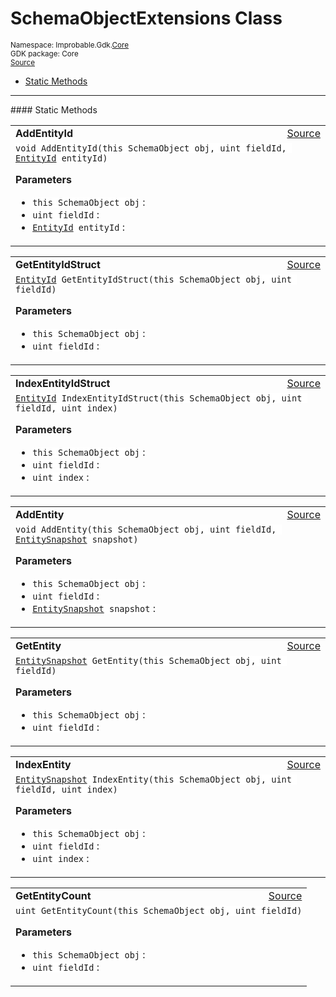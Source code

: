 
# SchemaObjectExtensions Class
<sup>
Namespace: Improbable.Gdk.<a href="{{urlRoot}}/api/core-index">Core</a><br/>
GDK package: Core<br/>
<a href="https://www.github.com/spatialos/gdk-for-unity/blob/15bb5eac/workers/unity/Packages/io.improbable.gdk.core/SchemaObjectExtensions.cs/#L5">Source</a>
<style>
a code {
                    padding: 0em 0.25em!important;
}
code {
                    background-color: #ffffff!important;
}
</style>
</sup>
<nav id="pageToc" class="page-toc"><ul><li><a href="#static-methods">Static Methods</a>
</ul></nav>











</p>
<hr style="width:100%; border-top-color:#d8d8d8" />
#### Static Methods


</p>




<table width="100%">
    <tr>
        <td style="border-right:none"><a id="addentityid-this-schemaobject-uint-entityid"></a><b>AddEntityId</b></td>
        <td style="border-left:none; text-align:right"><a href="https://www.github.com/spatialos/gdk-for-unity/blob/15bb5eac/workers/unity/Packages/io.improbable.gdk.core/SchemaObjectExtensions.cs/#L7">Source</a></td>
    </tr>
    <tr>
        <td colspan="2">
<code>void AddEntityId(this SchemaObject obj, uint fieldId, <a href="{{urlRoot}}/api/core/entity-id">EntityId</a> entityId)</code></p>



</p>

<b>Parameters</b>

<ul>
<li><code>this SchemaObject obj</code> : </li>
<li><code>uint fieldId</code> : </li>
<li><code><a href="{{urlRoot}}/api/core/entity-id">EntityId</a> entityId</code> : </li>
</ul>





</td>
    </tr>
</table>


<table width="100%">
    <tr>
        <td style="border-right:none"><a id="getentityidstruct-this-schemaobject-uint"></a><b>GetEntityIdStruct</b></td>
        <td style="border-left:none; text-align:right"><a href="https://www.github.com/spatialos/gdk-for-unity/blob/15bb5eac/workers/unity/Packages/io.improbable.gdk.core/SchemaObjectExtensions.cs/#L12">Source</a></td>
    </tr>
    <tr>
        <td colspan="2">
<code><a href="{{urlRoot}}/api/core/entity-id">EntityId</a> GetEntityIdStruct(this SchemaObject obj, uint fieldId)</code></p>



</p>

<b>Parameters</b>

<ul>
<li><code>this SchemaObject obj</code> : </li>
<li><code>uint fieldId</code> : </li>
</ul>





</td>
    </tr>
</table>


<table width="100%">
    <tr>
        <td style="border-right:none"><a id="indexentityidstruct-this-schemaobject-uint-uint"></a><b>IndexEntityIdStruct</b></td>
        <td style="border-left:none; text-align:right"><a href="https://www.github.com/spatialos/gdk-for-unity/blob/15bb5eac/workers/unity/Packages/io.improbable.gdk.core/SchemaObjectExtensions.cs/#L17">Source</a></td>
    </tr>
    <tr>
        <td colspan="2">
<code><a href="{{urlRoot}}/api/core/entity-id">EntityId</a> IndexEntityIdStruct(this SchemaObject obj, uint fieldId, uint index)</code></p>



</p>

<b>Parameters</b>

<ul>
<li><code>this SchemaObject obj</code> : </li>
<li><code>uint fieldId</code> : </li>
<li><code>uint index</code> : </li>
</ul>





</td>
    </tr>
</table>


<table width="100%">
    <tr>
        <td style="border-right:none"><a id="addentity-this-schemaobject-uint-entitysnapshot"></a><b>AddEntity</b></td>
        <td style="border-left:none; text-align:right"><a href="https://www.github.com/spatialos/gdk-for-unity/blob/15bb5eac/workers/unity/Packages/io.improbable.gdk.core/SchemaObjectExtensions.cs/#L22">Source</a></td>
    </tr>
    <tr>
        <td colspan="2">
<code>void AddEntity(this SchemaObject obj, uint fieldId, <a href="{{urlRoot}}/api/core/entity-snapshot">EntitySnapshot</a> snapshot)</code></p>



</p>

<b>Parameters</b>

<ul>
<li><code>this SchemaObject obj</code> : </li>
<li><code>uint fieldId</code> : </li>
<li><code><a href="{{urlRoot}}/api/core/entity-snapshot">EntitySnapshot</a> snapshot</code> : </li>
</ul>





</td>
    </tr>
</table>


<table width="100%">
    <tr>
        <td style="border-right:none"><a id="getentity-this-schemaobject-uint"></a><b>GetEntity</b></td>
        <td style="border-left:none; text-align:right"><a href="https://www.github.com/spatialos/gdk-for-unity/blob/15bb5eac/workers/unity/Packages/io.improbable.gdk.core/SchemaObjectExtensions.cs/#L28">Source</a></td>
    </tr>
    <tr>
        <td colspan="2">
<code><a href="{{urlRoot}}/api/core/entity-snapshot">EntitySnapshot</a> GetEntity(this SchemaObject obj, uint fieldId)</code></p>



</p>

<b>Parameters</b>

<ul>
<li><code>this SchemaObject obj</code> : </li>
<li><code>uint fieldId</code> : </li>
</ul>





</td>
    </tr>
</table>


<table width="100%">
    <tr>
        <td style="border-right:none"><a id="indexentity-this-schemaobject-uint-uint"></a><b>IndexEntity</b></td>
        <td style="border-left:none; text-align:right"><a href="https://www.github.com/spatialos/gdk-for-unity/blob/15bb5eac/workers/unity/Packages/io.improbable.gdk.core/SchemaObjectExtensions.cs/#L34">Source</a></td>
    </tr>
    <tr>
        <td colspan="2">
<code><a href="{{urlRoot}}/api/core/entity-snapshot">EntitySnapshot</a> IndexEntity(this SchemaObject obj, uint fieldId, uint index)</code></p>



</p>

<b>Parameters</b>

<ul>
<li><code>this SchemaObject obj</code> : </li>
<li><code>uint fieldId</code> : </li>
<li><code>uint index</code> : </li>
</ul>





</td>
    </tr>
</table>


<table width="100%">
    <tr>
        <td style="border-right:none"><a id="getentitycount-this-schemaobject-uint"></a><b>GetEntityCount</b></td>
        <td style="border-left:none; text-align:right"><a href="https://www.github.com/spatialos/gdk-for-unity/blob/15bb5eac/workers/unity/Packages/io.improbable.gdk.core/SchemaObjectExtensions.cs/#L40">Source</a></td>
    </tr>
    <tr>
        <td colspan="2">
<code>uint GetEntityCount(this SchemaObject obj, uint fieldId)</code></p>



</p>

<b>Parameters</b>

<ul>
<li><code>this SchemaObject obj</code> : </li>
<li><code>uint fieldId</code> : </li>
</ul>





</td>
    </tr>
</table>








